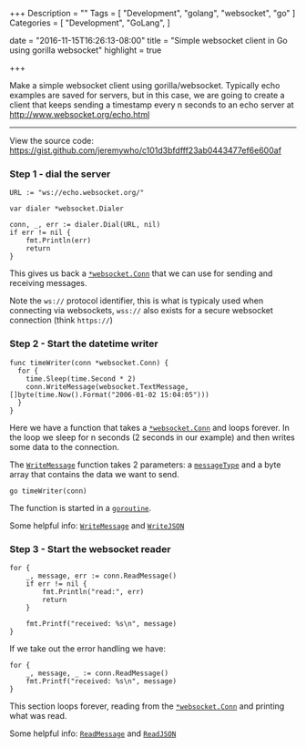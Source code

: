 +++
Description = ""
Tags = [
  "Development",
  "golang",
  "websocket",
  "go" 
]
Categories = [
  "Development",
  "GoLang",
]

date = "2016-11-15T16:26:13-08:00"
title = "Simple websocket client in Go using gorilla websocket"
highlight = true

+++

Make a simple websocket client using gorilla/websocket. Typically echo examples are saved for servers, 
but in this case, we are going to create a client that keeps sending a timestamp every n seconds to an echo server at http://www.websocket.org/echo.html

<!--more-->

---

View the source code: https://gist.github.com/jeremywho/c101d3bfdfff23ab0443477ef6e600af

### Step 1 - dial the server

    URL := "ws://echo.websocket.org/"

	var dialer *websocket.Dialer

	conn, _, err := dialer.Dial(URL, nil)
	if err != nil {
		fmt.Println(err)
		return
	}

This gives us back a [`*websocket.Conn`](https://godoc.org/github.com/gorilla/websocket#Conn) that we can use for sending and receiving messages.

Note the `ws://` protocol identifier, this is what is typicaly used when connecting via websockets, `wss://` also exists for a secure websocket connection (think `https://`)


### Step 2 - Start the datetime writer

    func timeWriter(conn *websocket.Conn) {
	  for {
	    time.Sleep(time.Second * 2)
		conn.WriteMessage(websocket.TextMessage, []byte(time.Now().Format("2006-01-02 15:04:05")))
	  }
    }

Here we have a function that takes a [`*websocket.Conn`](https://godoc.org/github.com/gorilla/websocket#Conn) and loops forever.
In the loop we sleep for n seconds (2 seconds in our example) and then writes some data to the connection. 

The [`WriteMessage`](https://godoc.org/github.com/gorilla/websocket#Conn.WriteMessage) function takes 2 parameters: a [`messageType`](https://godoc.org/github.com/gorilla/websocket#pkg-constants) and a byte array that contains the data we want to send.

    go timeWriter(conn)

The function is started in a [`goroutine`](https://gobyexample.com/goroutines).

Some helpful info:
[`WriteMessage`](https://godoc.org/github.com/gorilla/websocket#Conn.WriteMessage) and 
[`WriteJSON`](https://godoc.org/github.com/gorilla/websocket#Conn.WriteJSON)

### Step 3 - Start the websocket reader

    for {
		_, message, err := conn.ReadMessage()
		if err != nil {
			fmt.Println("read:", err)
			return
		}

		fmt.Printf("received: %s\n", message)
	}

If we take out the error handling we have:

    for {
		_, message, _ := conn.ReadMessage()
		fmt.Printf("received: %s\n", message)
	}

This section loops forever, reading from the [`*websocket.Conn`](https://godoc.org/github.com/gorilla/websocket#Conn) and printing what was read.

Some helpful info:
[`ReadMessage`](https://godoc.org/github.com/gorilla/websocket#Conn.ReadMessage) and 
[`ReadJSON`](https://godoc.org/github.com/gorilla/websocket#Conn.ReadJSON)




